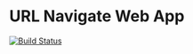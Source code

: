 # URL Navigate Web App

[![Build Status](https://travis-ci.org/poychang/url-navigate-web-app.svg?branch=master)](https://travis-ci.org/poychang/url-navigate-web-app)

